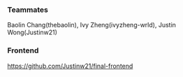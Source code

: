 ### Teammates
Baolin Chang(thebaolin), Ivy Zheng(ivyzheng-wrld), Justin Wong(Justinw21)

### Frontend 
https://github.com/Justinw21/final-frontend